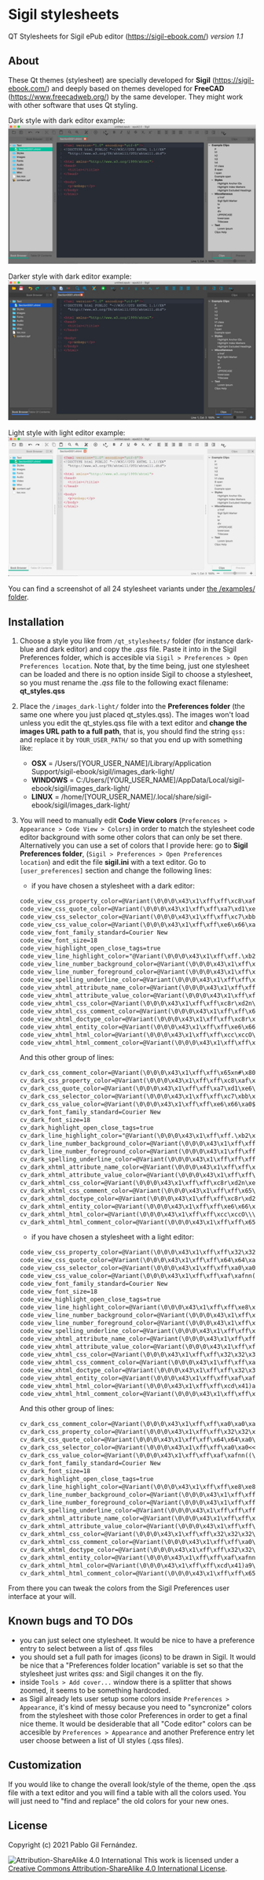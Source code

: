 # Sigil stylesheets
QT Stylesheets for Sigil ePub editor (https://sigil-ebook.com/)
*version 1.1*

About
-------
These Qt themes (stylesheet) are specially developed for **Sigil** (https://sigil-ebook.com/) and deeply based on themes developed for **FreeCAD** (https://www.freecadweb.org/) by the same developer.
They might work with other software that uses Qt styling.

Dark style with dark editor example:
![Dark-Emerald and Dark Editor stylesheet](/examples/dark_emerald_and_dark_editor.jpg?raw=true "Dark-Emerald stylesheet")

Darker style with dark editor example:
![Dark-Blue and Dark Editor stylesheet](examples/darker_blue_and_dark_editor.jpg?raw=true "Dark-Blue stylesheet")

Light style with light editor example:
![Light-Emerald and Light Editor stylesheet](/examples/light_emerald_and_light_editor.jpg?raw=true "Light-Emerald stylesheet")

You can find a screenshot of all 24 stylesheet variants under [the /examples/ folder](/examples/).


Installation
------
1. Choose a style you like from `/qt_stylesheets/` folder (for instance dark-blue and dark editor) and copy the *.qss* file. Paste it into in the Sigil Preferences folder, which is accesible via `Sigil > Preferences > Open Preferences location`. Note that, by the time being, just one stylesheet can be loaded and there is no option inside Sigil to choose a stylesheet, so you must rename the *.qss* file to the following exact filename: **qt_styles.qss**

2. Place the `/images_dark-light/` folder into the **Preferences folder** (the same one where you just placed qt_styles.qss). The images won't load unless you edit the qt_styles.qss file with a text editor and **change the images URL path to a full path**, that is, you should find the string `qss:` and replace it by `YOUR_USER_PATH/` so that you end up with something like:
    - **OSX** = /Users/[YOUR_USER_NAME]/Library/Application Support/sigil-ebook/sigil/images_dark-light/
    - **WINDOWS** = C:/Users/[YOUR_USER_NAME]/AppData/Local/sigil-ebook/sigil/images_dark-light/
    - **LINUX** = /home/[YOUR_USER_NAME]/.local/share/sigil-ebook/sigil/images_dark-light/

3. You will need to manually edit **Code View colors** (`Preferences > Appearance > Code View > Colors`) in order to match the stylesheet code editor background with some other colors that can only be set there. Alternatively you can use a set of colors that I provide here: go to **Sigil Preferences folder**, (`Sigil > Preferences > Open Preferences location`) and edit the file **sigil.ini** with a text editor. Go to `[user_preferences]` section and change the following lines:

    - if you have chosen a stylesheet with a dark editor:

    ```code_view_css_comment_color=@Variant(\0\0\0\x43\x1\xff\xff\x65xn#\x80\0\0\0)
    code_view_css_property_color=@Variant(\0\0\0\x43\x1\xff\xff\xc8\xaf\xd2z\xe6\x66\0\0)
    code_view_css_quote_color=@Variant(\0\0\0\x43\x1\xff\xff\xa7\xd1\xe6\x66\x7f\n\0\0)
    code_view_css_selector_color=@Variant(\0\0\0\x43\x1\xff\xff\xc7\xbb\x63\xef\xe6\x66\0\0)
    code_view_css_value_color=@Variant(\0\0\0\x43\x1\xff\xff\xe6\x66\xa0$b\b\0\0)
    code_view_font_family_standard=Courier New
    code_view_font_size=18
    code_view_highlight_open_close_tags=true
    code_view_line_highlight_color="@Variant(\0\0\0\x43\x1\xff\xff.\xb2\x33\x9c=p\0\0)"
    code_view_line_number_background_color=@Variant(\0\0\0\x43\x1\xff\xff&\xda+\x2\x33Q\0\0)
    code_view_line_number_foreground_color=@Variant(\0\0\0\x43\x1\xff\xffGLM\x9eZ@\0\0)
    code_view_spelling_underline_color=@Variant(\0\0\0\x43\x1\xff\xff\xff\xff\0\0\0\0\0\0)
    code_view_xhtml_attribute_name_color=@Variant(\0\0\0\x43\x1\xff\xff\xe6\x66\x9f\xf9\x61\xfe\0\0)
    code_view_xhtml_attribute_value_color=@Variant(\0\0\0\x43\x1\xff\xff\x95\x80\xcc\xccp\xa4\0\0)
    code_view_xhtml_css_color=@Variant(\0\0\0\x43\x1\xff\xff\xc8r\xd2n\xe6\x66\0\0)
    code_view_xhtml_css_comment_color=@Variant(\0\0\0\x43\x1\xff\xff\x65\x1en\x14\x80\0\0\0)
    code_view_xhtml_doctype_color=@Variant(\0\0\0\x43\x1\xff\xff\xc8r\xd2n\xe6\x66\0\0)
    code_view_xhtml_entity_color=@Variant(\0\0\0\x43\x1\xff\xff\xe6\x66\xa0[c\x12\0\0)
    code_view_xhtml_html_color=@Variant(\0\0\0\x43\x1\xff\xff\xcc\xccO\\\\\x92\0\0)
    code_view_xhtml_html_comment_color=@Variant(\0\0\0\x43\x1\xff\xff\x65\x1en\x14\x80\0\0\0)
    ```
    And this other group of lines:
    ```
    cv_dark_css_comment_color=@Variant(\0\0\0\x43\x1\xff\xff\x65xn#\x80\0\0\0)
    cv_dark_css_property_color=@Variant(\0\0\0\x43\x1\xff\xff\xc8\xaf\xd2z\xe6\x66\0\0)
    cv_dark_css_quote_color=@Variant(\0\0\0\x43\x1\xff\xff\xa7\xd1\xe6\x66\x7f\n\0\0)
    cv_dark_css_selector_color=@Variant(\0\0\0\x43\x1\xff\xff\xc7\xbb\x63\xef\xe6\x66\0\0)
    cv_dark_css_value_color=@Variant(\0\0\0\x43\x1\xff\xff\xe6\x66\xa0$b\b\0\0)
    cv_dark_font_family_standard=Courier New
    cv_dark_font_size=18
    cv_dark_highlight_open_close_tags=true
    cv_dark_line_highlight_color="@Variant(\0\0\0\x43\x1\xff\xff.\xb2\x33\x9c=p\0\0)"
    cv_dark_line_number_background_color=@Variant(\0\0\0\x43\x1\xff\xff&\xda+\x2\x33Q\0\0)
    cv_dark_line_number_foreground_color=@Variant(\0\0\0\x43\x1\xff\xffGLM\x9eZ@\0\0)
    cv_dark_spelling_underline_color=@Variant(\0\0\0\x43\x1\xff\xff\xff\xff\0\0\0\0\0\0)
    cv_dark_xhtml_attribute_name_color=@Variant(\0\0\0\x43\x1\xff\xff\xe6\x66\x9f\xf9\x61\xfe\0\0)
    cv_dark_xhtml_attribute_value_color=@Variant(\0\0\0\x43\x1\xff\xff\x95\x80\xcc\xccp\xa4\0\0)
    cv_dark_xhtml_css_color=@Variant(\0\0\0\x43\x1\xff\xff\xc8r\xd2n\xe6\x66\0\0)
    cv_dark_xhtml_css_comment_color=@Variant(\0\0\0\x43\x1\xff\xff\x65\x1en\x14\x80\0\0\0)
    cv_dark_xhtml_doctype_color=@Variant(\0\0\0\x43\x1\xff\xff\xc8r\xd2n\xe6\x66\0\0)
    cv_dark_xhtml_entity_color=@Variant(\0\0\0\x43\x1\xff\xff\xe6\x66\xa0[c\x12\0\0)
    cv_dark_xhtml_html_color=@Variant(\0\0\0\x43\x1\xff\xff\xcc\xccO\\\\\x92\0\0)
    cv_dark_xhtml_html_comment_color=@Variant(\0\0\0\x43\x1\xff\xff\x65\x1en\x14\x80\0\0\0)
    ```



    - if you have chosen a stylesheet with a light editor:

    ```code_view_css_comment_color=@Variant(\0\0\0\x43\x1\xff\xff\xa0\xa0\xa0\xa0\xaa\xaa\0\0)
    code_view_css_property_color=@Variant(\0\0\0\x43\x1\xff\xff\x32\x32\x32\x32<<\0\0)
    code_view_css_quote_color=@Variant(\0\0\0\x43\x1\xff\xff\x64\x64\xa0\xa0ZZ\0\0)
    code_view_css_selector_color=@Variant(\0\0\0\x43\x1\xff\xff\xa0\xa0<<\xa0\xa0\0\0)
    code_view_css_value_color=@Variant(\0\0\0\x43\x1\xff\xff\xaf\xafnn((\0\0)
    code_view_font_family_standard=Courier New
    code_view_font_size=18
    code_view_highlight_open_close_tags=true
    code_view_line_highlight_color=@Variant(\0\0\0\x43\x1\xff\xff\xe8\xe8\xe8\xe8\xe8\xe8\0\0)
    code_view_line_number_background_color=@Variant(\0\0\0\x43\x1\xff\xff\xdc\xdc\xdc\xdc\xdc\xdc\0\0)
    code_view_line_number_foreground_color=@Variant(\0\0\0\x43\x1\xff\xff\xaa\xaa\xaa\xaa\xb4\xb4\0\0)
    code_view_spelling_underline_color=@Variant(\0\0\0\x43\x1\xff\xff\xff\xff\0\0\0\0\0\0)
    code_view_xhtml_attribute_name_color=@Variant(\0\0\0\x43\x1\xff\xff\xaf\xafnn((\0\0)
    code_view_xhtml_attribute_value_color=@Variant(\0\0\0\x43\x1\xff\xff\x64\x64\xa0\xa0ZZ\0\0)
    code_view_xhtml_css_color=@Variant(\0\0\0\x43\x1\xff\xff\x32\x32\x32\x32<<\0\0)
    code_view_xhtml_css_comment_color=@Variant(\0\0\0\x43\x1\xff\xff\xa0\xa0\xa0\xa0\xaa\xaa\0\0)
    code_view_xhtml_doctype_color=@Variant(\0\0\0\x43\x1\xff\xff\x32\x32\x32\x32<<\0\0)
    code_view_xhtml_entity_color=@Variant(\0\0\0\x43\x1\xff\xff\xaf\xafnn((\0\0)
    code_view_xhtml_html_color=@Variant(\0\0\0\x43\x1\xff\xff\xcd\x41)a9\xc4\0\0)
    code_view_xhtml_html_comment_color=@Variant(\0\0\0\x43\x1\xff\xff\x65\x1en\x14\x80\0\0\0)
    ```
    And this other group of lines:
    ```
    cv_dark_css_comment_color=@Variant(\0\0\0\x43\x1\xff\xff\xa0\xa0\xa0\xa0\xaa\xaa\0\0)
    cv_dark_css_property_color=@Variant(\0\0\0\x43\x1\xff\xff\x32\x32\x32\x32<<\0\0)
    cv_dark_css_quote_color=@Variant(\0\0\0\x43\x1\xff\xff\x64\x64\xa0\xa0ZZ\0\0)
    cv_dark_css_selector_color=@Variant(\0\0\0\x43\x1\xff\xff\xa0\xa0<<\xa0\xa0\0\0)
    cv_dark_css_value_color=@Variant(\0\0\0\x43\x1\xff\xff\xaf\xafnn((\0\0)
    cv_dark_font_family_standard=Courier New
    cv_dark_font_size=18
    cv_dark_highlight_open_close_tags=true
    cv_dark_line_highlight_color=@Variant(\0\0\0\x43\x1\xff\xff\xe8\xe8\xe8\xe8\xe8\xe8\0\0)
    cv_dark_line_number_background_color=@Variant(\0\0\0\x43\x1\xff\xff\xdc\xdc\xdc\xdc\xdc\xdc\0\0)
    cv_dark_line_number_foreground_color=@Variant(\0\0\0\x43\x1\xff\xff\xaa\xaa\xaa\xaa\xb4\xb4\0\0)
    cv_dark_spelling_underline_color=@Variant(\0\0\0\x43\x1\xff\xff\xff\xff\0\0\0\0\0\0)
    cv_dark_xhtml_attribute_name_color=@Variant(\0\0\0\x43\x1\xff\xff\xaf\xafnn((\0\0)
    cv_dark_xhtml_attribute_value_color=@Variant(\0\0\0\x43\x1\xff\xff\x64\x64\xa0\xa0ZZ\0\0)
    cv_dark_xhtml_css_color=@Variant(\0\0\0\x43\x1\xff\xff\x32\x32\x32\x32<<\0\0)
    cv_dark_xhtml_css_comment_color=@Variant(\0\0\0\x43\x1\xff\xff\xa0\xa0\xa0\xa0\xaa\xaa\0\0)
    cv_dark_xhtml_doctype_color=@Variant(\0\0\0\x43\x1\xff\xff\x32\x32\x32\x32<<\0\0)
    cv_dark_xhtml_entity_color=@Variant(\0\0\0\x43\x1\xff\xff\xaf\xafnn((\0\0)
    cv_dark_xhtml_html_color=@Variant(\0\0\0\x43\x1\xff\xff\xcd\x41)a9\xc4\0\0)
    cv_dark_xhtml_html_comment_color=@Variant(\0\0\0\x43\x1\xff\xff\x65\x1en\x14\x80\0\0\0)
    ```


From there you can tweak the colors from the Sigil Preferences user interface at your will.

Known bugs and TO DOs
------
- you can just select one stylesheet. It would be nice to have a preference entry to select between a list of *.qss* files
- you should set a full path for images (icons) to be drawn in Sigil. It would be nice that a "Preferences folder location" variable is set so that the stylesheet just writes *qss:* and Sigil changes it on the fly.
- inside `Tools > Add cover...` window there is a splitter that shows zoomed, it seems to be something hardcoded.
- as Sigil already lets user setup some colors inside `Preferences > Appearance`, it's kind of messy because you need to "syncronize" colors from the stylesheet with those color Preferences in order to get a final nice theme. It would be desiderable that all "Code editor" colors can be accesible by `Preferences > Appearance` and another Preference entry let user choose between a list of UI styles (.qss files).

Customization
------
If you would like to change the overall look/style of the theme, open the .qss file with a text editor and you will find a table with all the colors used. You will just need to "find and replace" the old colors for your new ones.


License
------
Copyright (c) 2021 Pablo Gil Fernández.

![Attribution-ShareAlike 4.0 International](http://i.creativecommons.org/l/by-sa/3.0/88x31.png)
This work is licensed under a [Creative Commons Attribution-ShareAlike 4.0 International License](http://creativecommons.org/licenses/by-sa/4.0/).
